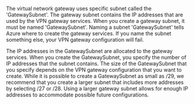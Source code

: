 The virtual network gateway uses specific subnet called the 'GatewaySubnet'. The gateway subnet contains the IP addresses that are used by the VPN gateway services. When you create a gateway subnet, it must be named 'GatewaySubnet'.  Naming a subnet 'GatewaySubnet' tells Azure where to create the gateway services. If you name the subnet something else, your VPN gateway configuration will fail.

The IP addresses in the GatewaySubnet are allocated to the gateway services. When you create the GatewaySubnet, you specify the number of IP addresses that the subnet contains. The size of the GatewaySubnet that you specify depends on the VPN gateway configuration that you want to create. While it is possible to create a GatewaySubnet as small as /29, we recommend that you create a larger subnet that includes more addresses by selecting /27 or /28. Using a larger gateway subnet allows for enough IP addresses to accommodate possible future configurations.